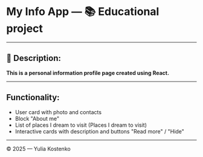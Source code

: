 # My Info App — 📚 Educational project

----

## 📝 Description:

**This is a personal information profile page created using React.**

---

## Functionality:

- User card with photo and contacts
- Block "About me"
- List of places I dream to visit (Places I dream to visit)
- Interactive cards with description and buttons "Read more" / "Hide"

---

© 2025 — Yulia Kostenko
